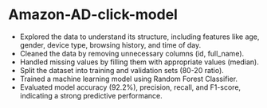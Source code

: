# Amazon-AD-click-model
* Explored the data to understand its structure, including features like age, gender, device type, browsing history, and time of day.
* Cleaned the data by removing unnecessary columns (id, full_name).
* Handled missing values by filling them with appropriate values (median).
* Split the dataset into training and validation sets (80-20 ratio).
* Trained a machine learning model using Random Forest Classifier.
* Evaluated model accuracy (92.2%), precision, recall, and F1-score, indicating a strong predictive performance.
